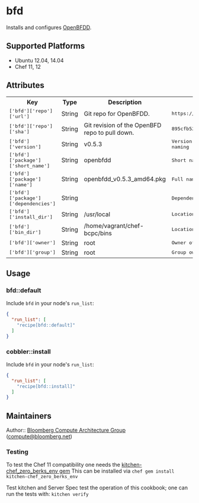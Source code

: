 bfd
================
Installs and configures [OpenBFDD][1].

## Supported Platforms
- Ubuntu 12.04, 14.04
- Chef 11, 12

## Attributes

<table>
  <tr>
    <th>Key</th>
    <th>Type</th>
    <th>Description</th>
    <th>Default</th>
  </tr>
  <tr>
    <td><tt>['bfd']['repo']['url']</tt></td>
    <td>String</td>
    <td>Git repo for OpenBFDD.</td>
    <td><tt>https://github.com/dyninc/OpenBFDD.git</tt></td>
  </tr>
  <tr>
    <td><tt>['bfd']['repo']['sha']</tt></td>
    <td>String</td>
    <td>Git revision of the OpenBFD repo to pull down.</td>
    <td><tt>895cfb523bb96b3ef199fc5916578482ccd528ee</tt></td>
  </tr>
  <tr>
    <td><tt>['bfd']['version']</tt></td>
    <td>String</td>
    <td>v0.5.3</td>
    <td><tt>Version of OpenBFD to use in the package naming</tt></td>
  </tr>
  <tr>
    <td><tt>['bfd']['package']['short_name']</tt></td>
    <td>String</td>
    <td>openbfdd</td>
    <td><tt>Short name of the package name</tt></td>
  </tr>
  <tr>
    <td><tt>['bfd']['package']['name']</tt></td>
    <td>String</td>
    <td>openbfdd_v0.5.3_amd64.pkg</td>
    <td><tt>Full name of the package</tt></td>
  </tr>
  <tr>
    <td><tt>['bfd']['package']['dependencies']</tt></td>
    <td>String</td>
    <td></td>
    <td><tt>Dependencies of the package</tt></td>
  </tr>
  <tr>
    <td><tt>['bfd']['install_dir']</tt></td>
    <td>String</td>
    <td>/usr/local</td>
    <td><tt>Location where package files install</tt></td>
  </tr>
  <tr>
    <td><tt>['bfd']['bin_dir']</tt></td>
    <td>String</td>
    <td>/home/vagrant/chef-bcpc/bins</td>
    <td><tt>Location where package should be created</tt></td>
  </tr>
  <tr>
    <td><tt>['bfd']['owner']</tt></td>
    <td>String</td>
    <td>root</td>
    <td><tt>Owner of package files</tt></td>
  </tr>
  <tr>
    <td><tt>['bfd']['group']</tt></td>
    <td>String</td>
    <td>root</td>
    <td><tt>Group ownership of package files</tt></td>
  </tr>
</table>

## Usage

### bfd::default

Include `bfd` in your node's `run_list`:

```json
{
  "run_list": [
    "recipe[bfd::default]"
  ]
}
```

### cobbler::install

Include `bfd` in your node's `run_list`:

```json
{
  "run_list": [
    "recipe[bfd::install]"
  ]
}
```

## Maintainers

Author:: [Bloomberg Compute Architecture Group][2] (<compute@bloomberg.net>)

### Testing

To test the Chef 11 compatibility one needs the [kitchen-chef_zero_berks_env gem](https://github.com/ruizink/kitchen-chef_zero_berks_env)
This can be installed via `chef gem install kitchen-chef_zero_berks_env`

Test kitchen and Server Spec test the operation of this cookbook; one can run the tests with:
`kitchen verify`

[1]: http://dyninc.github.io/OpenBFDD
[2]: http://www.bloomberglabs.com/compute-architecture/
